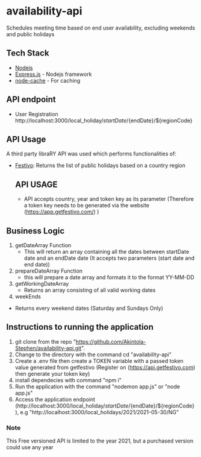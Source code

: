 # availability-api
Schedules meeting time based on end user availability, excluding weekends and public holidays


## Tech Stack

- [Nodejs](https://nodejs.org/en/)
- [Express.js](https://expressjs.com/) - Nodejs framework
- [node-cache](https://www.npmjs.com/package/node-cache) - For caching

## API endpoint

- User Registration http://localhost:3000/local_holiday/${startDate}/${endDate}/${regionCode}


## API Usage

A third party libraRY API was used which performs functionalities of:
- [Festivo](https://api.getfestivo.com/v2/holidays):  Returns the list of public holidays based on a country region
    ## API USAGE
    - API accepts country, year and token key as its parameter (Therefore a token key needs to be generated via the website (https://app.getfestivo.com/) )

## Business Logic
1. getDateArray Function 
    *  This will return an array containing all the dates between startDate date and an endDate date (It accepts two parameters (start date and end date))
2. prepareDateArray Function
    *   this will prepare a date array and formats it to the format YY-MM-DD
3. getWorkingDateArray
    *   Returns an array consisting of all valid working dates
4. weekEnds
*   Returns every weekend dates (Saturday and Sundays Only)


## Instructions to running the application
1. git clone from the repo "https://github.com/Akintola-Stephen/availability-api.git".
2. Change to the directory with the command cd "availability-api"
3. Create a .env file then create a TOKEN variable with  a passed token value generated from getfestivo (Register on (https://api.getfestivo.com) then generate your token key)
4. install dependecies with command "npm i"
5. Run the application with the command "nodemon app.js" or "node app.js"
5. Access the application endpoint (http://localhost:3000/local_holiday/${startDate}/${endDate}/${regionCode}), e.g "http://localhost:3000/local_holidays/2021/2021-05-30/NG"



### Note
This Free versioned API is limited to the year 2021, but a purchased version could use any year
